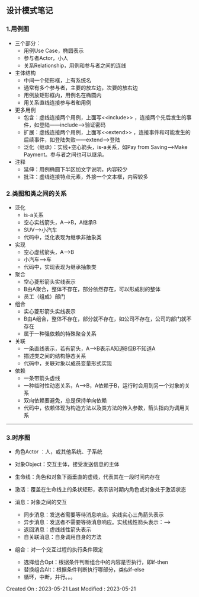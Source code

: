 ## 设计模式笔记

### 1.用例图

- 三个部分：
  - 用例Use Case，椭圆表示
  - 参与者Actor，小人
  - 关系Relationship，用例和参与者之间的连线
- 主体结构
  - 中间一个矩形框，上有系统名
  - 通常有多个参与者，主要的放左边，次要的放右边
  - 用例放矩形框内，用例名在椭圆内
  - 用关系直线连接参与者和用例
- 更多用例
  - 包含：虚线连接两个用例，上面写<<include\>\> ，连接两个先后发生的事件，如登陆——include——>验证密码
  - 扩展：虚线连接两个用例，上面写<<extend\>\> ，连接事件和可能发生的后续事件，如登陆失败——extend——>登陆
  - 泛化（继承）：实线+空心箭头，is-a关系，如Pay from Saving——>Make Payment。参与者之间也可以继承。
- 注释
  - 延伸：用例椭圆下半区加文字说明，内容较少
  - 批注：虚线连接特点元素，外接一个文本框，内容较多



### 2.类图和类之间的关系

- 泛化
  - is-a关系
  - 空心实线箭头，A—>B，A继承B
  - SUV—>小汽车
  - 代码中，泛化表现为继承非抽象类
- 实现
  - 空心虚线箭头，A-->B
  - 小汽车-->车
  - 代码中，实现表现为继承抽象类
- 聚合
  - 空心菱形箭头实线表示
  - B由A聚合，整体不存在，部分依然存在，可以形成别的整体
  - 员工（组成）部门
- 组合
  - 实心菱形箭头实线表示
  - B由A组合，整体不存在，部分就不存在，如公司不存在，公司的部门就不存在
  - 属于一种强依赖的特殊聚合关系
- 关联
  - 一条直线表示，若有箭头，A—>B表示A知道B但B不知道A
  - 描述类之间的结构静态关系
  - 代码中，关联对象以成员变量形式实现
- 依赖
  - 一条带箭头虚线
  - 一种临时性动态关系，A-->B，A依赖于B，运行时会用到另一个对象的关系
  - 双向依赖要避免，总是保持单向依赖
  - 代码中，依赖体现为构造方法以及类方法的传入参数，箭头指向为调用关系





---

### 3.时序图

- 角色Actor ：人，或其他系统、子系统
- 对象Object：交互主体，接受发送信息的主体
- 生命线：角色和对象下面垂直的虚线，代表其在一段时间内存在
- 激活：覆盖在生命线上的条状矩形，表示该时期内角色或对象处于激活状态

- 消息：对象之间的交互
  - 同步消息：发送者需要等待消息响应。实线实心三角箭头表示
  - 异步消息：发送者不需要等待消息响应。实线线性箭头表示：——>
  - 返回消息：虚线线性箭头表示
  - 自关联消息：自身调用自身的方法
- 组合：对一个交互过程的执行条件限定
  - 选择组合Opt：根据条件判断组合中的内容是否执行，即if-then
  - 替换组合Alt：根据条件判断执行哪部分，类似if-else
  - 循环，中断，并行。。。

Created On : 2023-05-21
Last Modified : 2023-05-21